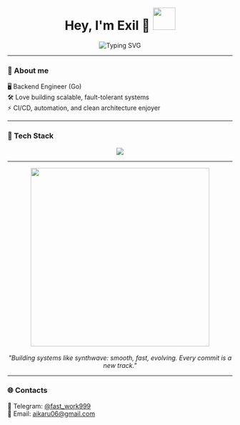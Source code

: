 <h1 align="center">
  Hey, I'm Exil 🐬
  <img src="https://i.pinimg.com/originals/f5/f2/74/f5f27448c036af645c27467c789ad759.gif" width="50px">
</h1>

<p align="center">
  <img src="https://readme-typing-svg.herokuapp.com/?font=Fira+Code&size=28&pause=1000&color=36BCF7&center=true&vCenter=true&width=700&lines=Backend+Engineer;Go+(Gin,+GORM)+Developer;PostgreSQL+%7C+Redis+%7C+Docker+%7C+K8s;JWT+Auth+%7C+Crypto+Pay+%7C+CI/CD;Clean+Code+%7C+Scalable+Systems" alt="Typing SVG" />
</p>

---

### 🧬 About me

 🖥 Backend Engineer (Go)  
 🛠 Love building scalable, fault-tolerant systems  
⚡ CI/CD, automation, and clean architecture enjoyer  

---

### 🧰 Tech Stack

<p align="center">
  <img src="https://skillicons.dev/icons?i=go,postgresql,redis,docker,kubernetes,linux,git" /><br>
</p>

---


<p align="center">
  <img src="https://media3.giphy.com/media/v1.Y2lkPTc5MGI3NjExa3R4emk5aWg0c3Q0ZjJib2Jwem5qcmM3ZmRlN2VxaGM1dGpjNmk5NiZlcD12MV9pbnRlcm5hbF9naWZfYnlfaWQmY3Q9Zw/jBOOXxSJfG8kqMxT11/giphy.gif" width="400px" /><br><br>
  <em>"Building systems like synthwave: smooth, fast, evolving. Every commit is a new track."</em>
</p>

---

### 🌐 Contacts

 💬 Telegram: [@fast_work999](https://t.me/fast_work999)  
 📧 Email: aikaru06@gmail.com  
